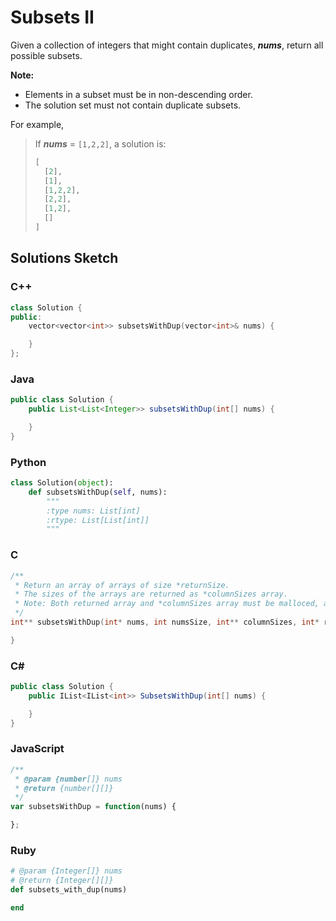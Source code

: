 # Subsets II

Given a collection of integers that might contain duplicates, ***nums***, return all possible subsets. 

**Note:**

* Elements in a subset must be in non-descending order.
* The solution set must not contain duplicate subsets.

For example,

> If ***nums*** = `[1,2,2]`, a solution is: 
> ```C
> [
>   [2],
>   [1],
>   [1,2,2],
>   [2,2],
>   [1,2],
>   []
> ]
> ```

## Solutions Sketch

### C++
```C++
class Solution {
public:
    vector<vector<int>> subsetsWithDup(vector<int>& nums) {

    }
};
```

### Java
```Java
public class Solution {
    public List<List<Integer>> subsetsWithDup(int[] nums) {

    }
}
```

### Python
```Python
class Solution(object):
    def subsetsWithDup(self, nums):
        """
        :type nums: List[int]
        :rtype: List[List[int]]
        """
```

### C
```C
/**
 * Return an array of arrays of size *returnSize.
 * The sizes of the arrays are returned as *columnSizes array.
 * Note: Both returned array and *columnSizes array must be malloced, assume caller calls free().
 */
int** subsetsWithDup(int* nums, int numsSize, int** columnSizes, int* returnSize) {

}
```

### C# 
```C#
public class Solution {
    public IList<IList<int>> SubsetsWithDup(int[] nums) {

    }
}
```

### JavaScript
```JavaScript
/**
 * @param {number[]} nums
 * @return {number[][]}
 */
var subsetsWithDup = function(nums) {

};
```

### Ruby
```Ruby
# @param {Integer[]} nums
# @return {Integer[][]}
def subsets_with_dup(nums)

end
```
